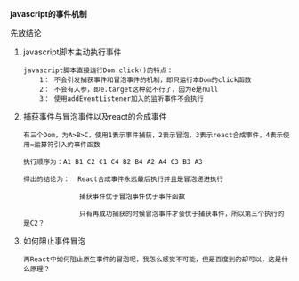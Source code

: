 **javascript的事件机制**

先放结论
 1. javascript脚本主动执行事件

        javascript脚本直接运行Dom.click()的特点：
            1： 不会引发捕获事件和冒泡事件的机制，即只运行本Dom的click函数
            2： 不会有入参，即e.target这种就不行了，因为e是null
            3： 使用addEventListener加入的监听事件不会执行

 2. 捕获事件与冒泡事件以及react的合成事件

        有三个Dom，为A>B>C，使用1表示事件捕获，2表示冒泡，3表示react合成事件，4表示使用=运算符引入的事件函数

        执行顺序为：A1 B1 C2 C1 C4 B2 B4 A2 A4 C3 B3 A3

        得出的结论为：  React合成事件永远最后执行并且是冒泡递进执行

                      捕获事件优于冒泡事件优于事件函数

                      只有再成功捕获的时候冒泡事件才会优于捕获事件，所以第三个执行的是C2？

 3. 如何阻止事件冒泡

        再React中如何阻止原生事件的冒泡呢，我怎么感觉不可能，但是百度到的却可以，这是什么原理？